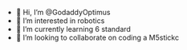 - 👋 Hi, I’m @GodaddyOptimus
- 👀 I’m interested in robotics
- 🌱 I’m currently learning 6 standard
- 💞️ I’m looking to collaborate on coding a M5stickc


<!---
GodaddyOptimus/GodaddyOptimus is a ✨ special ✨ repository because its `README.md` (this file) appears on your GitHub profile.
You can click the Preview link to take a look at your changes.
--->
